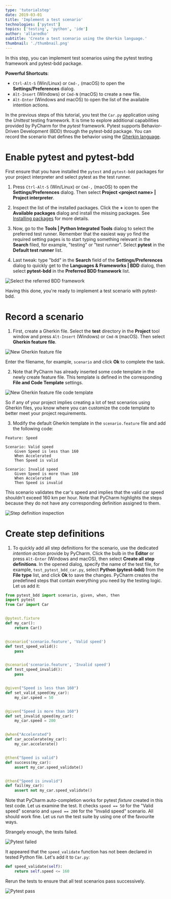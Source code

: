 ```yaml
---
type: 'tutorialstep'
date: 2019-03-01
title: 'Implement a test scenario'
technologies: ['pytest']
topics: ['testing', 'python', 'ide']
author: 'allaredko'
subtitle: 'Create a test scenario using the Gherkin language.'
thumbnail: './thumbnail.png'
---
```


In this step, you can implement test scenarios using the pytest testing framework and pytest-bdd 
package. 

**Powerful Shortcuts**: 
- `Ctrl-Alt-S` (Win/Linux) or `Cmd-,` (macOS) to open the **Settings/Preferences** dialog.
- `Alt-Insert` (Windows) or `Cmd-N` (macOS) to create a new file.
- `Alt-Enter` (Windows and macOS) to open the list of the available intention actions.

In the previous steps of this tutorial, you test the `Car.py` application using the _Unittest_
testing framework.
It is time to explore additional capabilities provided by PyCharm for the _pytest_ framework.
Pytest supports Behavior-Driven Development (BDD) through the pytest-bdd package.
You can record the scenario that defines the behavior using the 
<a href="https://docs.cucumber.io/gherkin/reference/" target="_blank">Gherkin language</a>.

# Enable pytest and pytest-bdd
First ensure that you have installed the `pytest` and `pytest-bdd` packages for your project interpreter and select pytest 
as the test runner.

1. Press `Ctrl-Alt-S` (Win/Linux) or `Cmd-,` (macOS) to open the **Settings/Preferences** dialog. Then select 
**Project &lt;project name&gt; | Project interpreter**.

2. Inspect the list of the installed packages. Click the **+** icon to open the **Available packages** dialog and 
install the missing packages. See <a href="" target="_blank">Installing packages</a> for more details.

3. Now, go to the **Tools | Python Integrated Tools** dialog to select the preferred test runner.
Remember that the easiest way yo find the required setting pages is to start typing something relevant in the 
**Search** filed, for example, "testing" or "test runner". Select **pytest** in the **Default test runner** list. 

4. Last tweak: type "bdd" in the **Search** field of the **Settings/Preferences** dialog to quickly get to the 
**Languages & Frameworks | BDD** dialog, then select **pytest-bdd** in the **Preferred BDD framework** list.    

![Select the referred BDD framework](screenshots/test_bdd_framework.png)

Having this done, you're ready to implement a test scenario with pytest-bdd.

# Record a scenario

1. First, create a Gherkin file. Select the **test** directory in the **Project** tool window and press `Alt-Insert` 
(Windows) or `Cmd-N` (macOS). Then select **Gherkin feature file**.

![New Gherkin feature file](screenshots/test_new_gherkin_file.png)

Enter the filename, for example, `scenario` and click **Ok** to complete the task.

2.  Note that PyCharm has already inserted some code template in the newly create feature file. This template is 
defined in the corresponding **File and Code Template** settings. 

![New Gherkin feature file code template](screenshots/test_gherkin_code_template_settings.png)

So if any of your project implies creating a lot of 
test scenarios using Gherkin files, you know where you can customize the code template to better meet your project 
requirements.  

3. Modify the default Gherkin template in the `scenario.feature` file and add the following code:

```gherkin
Feature: Speed

Scenario: Valid speed
    Given Speed is less than 160
    When Accelerated
    Then Speed is valid

Scenario: Invalid speed
    Given Speed is more than 160
    When Accelerated
    Then Speed is invalid
```
  
This scenario validates the car's speed and implies that the valid car speed shouldn't exceed 160 km per hour.
Note that PyCharm highlights the steps because they do not have any corresponding definition assigned to them.

![Step definition inspection](screenshots/test_scenario_step_inspection.png)   

# Create step definitions

1. To quickly add all step definitions for the scenario, use the dedicated _intention action_ provide by PyCharm. Click the
bulb in the **Editor** or press `Alt-Enter` (Windows and macOS), then select **Create all step definitions**.
In the opened dialog, specify the name of the test file, for example, `test_pytest_bdd_car.py`, select 
**Python (pytest-bdd)** from the **File type** list, and click **Ok** to save the changes.
PyCharm creates the predefined steps that contain everything you need by the testing logic.
Let us add it:

```python
from pytest_bdd import scenario, given, when, then
import pytest
from Car import Car


@pytest.fixture
def my_car():
    return Car()


@scenario('scenario.feature', 'Valid speed')
def test_speed_valid():
    pass


@scenario('scenario.feature', 'Invalid speed')
def test_speed_invalid():
    pass


@given("Speed is less than 160")
def set_valid_speed(my_car):
    my_car.speed = 50


@given("Speed is more than 160")
def set_invalid_speed(my_car):
    my_car.speed = 200


@when("Accelerated")
def car_accelerate(my_car):
    my_car.accelerate()


@then("Speed is valid")
def success(my_car):
    assert my_car.speed_validate()


@then("Speed is invalid")
def fail(my_car):
    assert not my_car.speed_validate()
```
  
Note that PyCharm auto-completion works for pytest _fixture_ created in this test code.  Let us examine the test.
It checks `speed == 50` for the "Valid speed" scenario and `speed == 200` for the "Invalid speed" scenario.
All should work fine. Let us run the test suite by using one of the favourite ways.

Strangely enough, the tests failed.

![Pytest failed](screenshots/test_pytest_failed.png)  

It appeared that the `speed_validate` function has not been declared in tested Python file. Let's add it to `Car.py`:

```python
def speed_validate(self):
    return self.speed <= 160
```

Rerun the tests to ensure that all test scenarios pass successively. 

![Pytest pass](screenshots/test_pytest_pass.png)  
